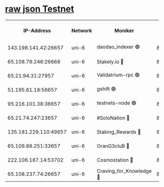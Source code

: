 [raw json Testnet](https://rpc-check.junot.stavr.tech/junot/rpc-junot-result.json)
=


<table><tr><th>IP-Address</th><th>Network</th><th>Moniker</th><th>Latest Block Height</th><th>Earliest Block Height</th><th>Catching Up</th><th>Tx Index</th><th>Voting Power</th><th>Scan Time</th></tr><tr><td>143.198.141.42:26657</td><td>uni-6</td><td>daodao_indexer 🟢</td><td>8969069</td><td>1</td><td>False</td><td>off</td><td>0</td><td>2024-03-17T18:12:35.359992458UTC</td></tr><tr><td>65.108.79.246:26668</td><td>uni-6</td><td>Stakely.io 🔴</td><td>8969064</td><td>1570872</td><td>False</td><td>on</td><td>11</td><td>2024-03-17T18:12:19.338314470UTC</td></tr><tr><td>65.21.94.31:27957</td><td>uni-6</td><td>Validatrium-rpc 🟢</td><td>8969063</td><td>2943363</td><td>False</td><td>on</td><td>0</td><td>2024-03-17T18:12:14.982591676UTC</td></tr><tr><td>51.195.61.18:56657</td><td>uni-6</td><td>gshift 🟢</td><td>8559900</td><td>7691417</td><td>False</td><td>on</td><td>0</td><td>2024-03-17T18:12:01.184314930UTC</td></tr><tr><td>95.216.101.38:36657</td><td>uni-6</td><td>testnets-node 🟢</td><td>8969065</td><td>8116304</td><td>False</td><td>on</td><td>0</td><td>2024-03-17T18:12:21.674653088UTC</td></tr><tr><td>65.21.74.247:23657</td><td>uni-6</td><td>#SoloNation 🔴</td><td>8969068</td><td>8237483</td><td>False</td><td>on</td><td>112</td><td>2024-03-17T18:12:34.505953269UTC</td></tr><tr><td>135.181.229.110:49657</td><td>uni-6</td><td>Staking_Rewards 🔴</td><td>8969071</td><td>8388763</td><td>False</td><td>on</td><td>1008</td><td>2024-03-17T18:12:42.051841903UTC</td></tr><tr><td>65.109.88.251:33657</td><td>uni-6</td><td>OranG3cluB 🔴</td><td>8969070</td><td>8418953</td><td>False</td><td>on</td><td>11</td><td>2024-03-17T18:12:39.716980051UTC</td></tr><tr><td>222.106.187.14:53702</td><td>uni-6</td><td>Cosmostation 🔴</td><td>8969062</td><td>8759614</td><td>False</td><td>on</td><td>109013</td><td>2024-03-17T18:12:12.649911104UTC</td></tr><tr><td>65.108.237.74:26657</td><td>uni-6</td><td>Craving_for_Knowledge 🔴</td><td>8969067</td><td>8896131</td><td>False</td><td>on</td><td>9004</td><td>2024-03-17T18:12:32.175111894UTC</td></tr></table>